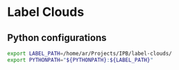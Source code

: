 # Label Clouds

## Python configurations

```bash
export LABEL_PATH=/home/ar/Projects/IPB/label-clouds/
export PYTHONPATH="${PYTHONPATH}:${LABEL_PATH}"
```
